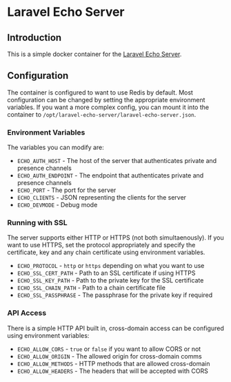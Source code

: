 # Laravel Echo Server

## Introduction

This is a simple docker container for the [Laravel Echo Server](https://github.com/tlaverdure/laravel-echo-server).

## Configuration

The container is configured to want to use Redis by default. Most configuration can be changed by setting the appropriate environment variables. If you want a more complex config, you can mount it into the container to `/opt/laravel-echo-server/laravel-echo-server.json`.

### Environment Variables

The variables you can modify are:

 - `ECHO_AUTH_HOST`     - The host of the server that authenticates private and presence channels
 - `ECHO_AUTH_ENDPOINT` - The endpoint that authenticates private and presence channels
 - `ECHO_PORT`          - The port for the server
 - `ECHO_CLIENTS`       - JSON representing the clients for the server
 - `ECHO_DEVMODE`       - Debug mode

### Running with SSL

The server supports either HTTP or HTTPS (not both simultaenously). If you want to use HTTPS, set the protocol appropriately and specify the certificate, key and any chain certificate using environment variables.

 - `ECHO_PROTOCOL` - `http` or `https` depending on what you want to use
 - `ECHO_SSL_CERT_PATH` - Path to an SSL certificate if using HTTPS
 - `ECHO_SSL_KEY_PATH` - Path to the private key for the SSL certificate
 - `ECHO_SSL_CHAIN_PATH` - Path to a chain certificate file
 - `ECHO_SSL_PASSPHRASE` - The passphrase for the private key if required

### API Access

There is a simple HTTP API built in, cross-domain access can be configured using environment variables:

 - `ECHO_ALLOW_CORS` - `true` or `false` if you want to allow CORS or not
 - `ECHO_ALLOW_ORIGIN` - The allowed origin for cross-domain comms
 - `ECHO_ALLOW_METHODS` - HTTP methods that are allowed cross-domain
 - `ECHO_ALLOW_HEADERS` - The headers that will be accepted with CORS
